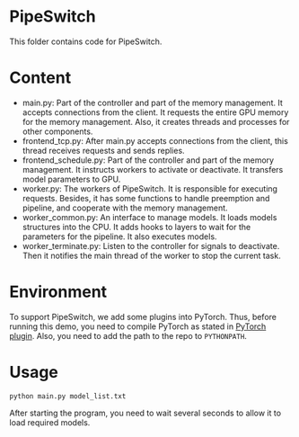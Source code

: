 # PipeSwitch
This folder contains code for PipeSwitch.

# Content
- main.py: Part of the controller and part of the memory management. It accepts connections from the client. It requests the entire GPU memory for the memory management. Also, it creates threads and processes for other components.
- frontend_tcp.py: After main.py accepts connections from the client, this thread receives requests and sends replies.
- frontend_schedule.py: Part of the controller and part of the memory management. It instructs workers to activate or deactivate. It transfers model parameters to GPU.
- worker.py: The workers of PipeSwitch. It is responsible for executing requests. Besides, it has some functions to handle preemption and pipeline, and cooperate with the memory management.
- worker_common.py: An interface to manage models. It loads models structures into the CPU. It adds hooks to layers to wait for the parameters for the pipeline. It also executes models.
- worker_terminate.py: Listen to the controller for signals to deactivate. Then it notifies the main thread of the worker to stop the current task.

# Environment
To support PipeSwitch, we add some plugins into PyTorch. Thus, before running this demo, you need to compile PyTorch as stated in [PyTorch plugin](https://github.com/eamonmahon/PipeSwitch/tree/main/pytorch_plugin).
Also, you need to add the path to the repo to `PYTHONPATH`.

# Usage
```
python main.py model_list.txt
```
After starting the program, you need to wait several seconds to allow it to load required models.
